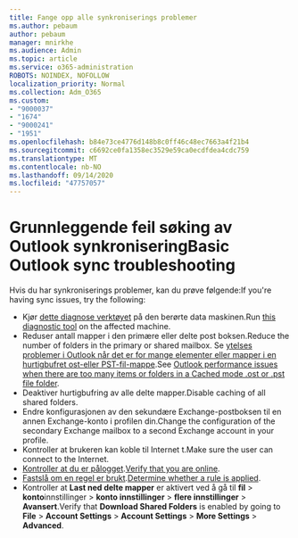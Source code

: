 ```yaml
---
title: Fange opp alle synkroniserings problemer
ms.author: pebaum
author: pebaum
manager: mnirkhe
ms.audience: Admin
ms.topic: article
ms.service: o365-administration
ROBOTS: NOINDEX, NOFOLLOW
localization_priority: Normal
ms.collection: Adm_O365
ms.custom:
- "9000037"
- "1674"
- "9000241"
- "1951"
ms.openlocfilehash: b84e73ce4776d148b8c0ff46c48ec7663a4f21b4
ms.sourcegitcommit: c6692ce0fa1358ec3529e59ca0ecdfdea4cdc759
ms.translationtype: MT
ms.contentlocale: nb-NO
ms.lasthandoff: 09/14/2020
ms.locfileid: "47757057"
---
```

# <a name="basic-outlook-sync-troubleshooting"></a><span data-ttu-id="3096d-102">Grunnleggende feil søking av Outlook synkronisering</span><span class="sxs-lookup"><span data-stu-id="3096d-102">Basic Outlook sync troubleshooting</span></span>

<span data-ttu-id="3096d-103">Hvis du har synkroniserings problemer, kan du prøve følgende:</span><span class="sxs-lookup"><span data-stu-id="3096d-103">If you're having sync issues, try the following:</span></span>

- <span data-ttu-id="3096d-104">Kjør [dette diagnose verktøyet](https://aka.ms/sara-outlooksendreceive) på den berørte data maskinen.</span><span class="sxs-lookup"><span data-stu-id="3096d-104">Run [this diagnostic tool](https://aka.ms/sara-outlooksendreceive) on the affected machine.</span></span>
- <span data-ttu-id="3096d-105">Reduser antall mapper i den primære eller delte post boksen.</span><span class="sxs-lookup"><span data-stu-id="3096d-105">Reduce the number of folders in the primary or shared mailbox.</span></span> <span data-ttu-id="3096d-106">Se [ytelses problemer i Outlook når det er for mange elementer eller mapper i en hurtigbufret ost-eller PST-fil-mappe](https://support.microsoft.com/help/2768656/outlook-performance-issues-when-there-are-too-many-items-or-folders-in).</span><span class="sxs-lookup"><span data-stu-id="3096d-106">See [Outlook performance issues when there are too many items or folders in a Cached mode .ost or .pst file folder](https://support.microsoft.com/help/2768656/outlook-performance-issues-when-there-are-too-many-items-or-folders-in).</span></span>
- <span data-ttu-id="3096d-107">Deaktiver hurtigbufring av alle delte mapper.</span><span class="sxs-lookup"><span data-stu-id="3096d-107">Disable caching of all shared folders.</span></span>
- <span data-ttu-id="3096d-108">Endre konfigurasjonen av den sekundære Exchange-postboksen til en annen Exchange-konto i profilen din.</span><span class="sxs-lookup"><span data-stu-id="3096d-108">Change the configuration of the secondary Exchange mailbox to a second Exchange account in your profile.</span></span>
- <span data-ttu-id="3096d-109">Kontroller at brukeren kan koble til Internet t.</span><span class="sxs-lookup"><span data-stu-id="3096d-109">Make sure the user can connect to the Internet.</span></span> 
- <span data-ttu-id="3096d-110">[Kontroller at du er pålogget](https://support.office.com/article/2460e4a8-16c7-47fc-b204-b1549275aac9).</span><span class="sxs-lookup"><span data-stu-id="3096d-110">[Verify that you are online](https://support.office.com/article/2460e4a8-16c7-47fc-b204-b1549275aac9).</span></span>
- <span data-ttu-id="3096d-111">[Fastslå om en regel er brukt](https://support.office.com/article/C24F5DEA-9465-4DF4-AD17-A50704D66C59).</span><span class="sxs-lookup"><span data-stu-id="3096d-111">[Determine whether a rule is applied](https://support.office.com/article/C24F5DEA-9465-4DF4-AD17-A50704D66C59).</span></span>
- <span data-ttu-id="3096d-112">Kontroller at **Last ned delte mapper** er aktivert ved å gå til **fil**  >  **konto**innstillinger  >  **konto innstillinger**  >  **flere innstillinger**  >  **Avansert**.</span><span class="sxs-lookup"><span data-stu-id="3096d-112">Verify that **Download Shared Folders** is enabled by going to **File** > **Account Settings** > **Account Settings** > **More Settings** > **Advanced**.</span></span>
